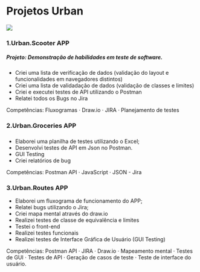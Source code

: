 # Projetos Urban

<img src="Projetos_Urban\Imagens\tt2.jpg">

### 1.Urban.Scooter APP

##### Projeto: Demonstração de habilidades em teste de software.
- Criei uma lista de verificação de dados (validação do layout e funcionalidades em navegadores distintos)
- Criei uma lista de validadação de dados (validação de classes e limites)
- Criei e executei testes de API utilizando o Postman
- Relatei todos os Bugs no Jira

Competências: Fluxogramas · Draw.io · JIRA · Planejamento de testes

### 2.Urban.Groceries APP

##### 
- Elaborei uma planilha de testes utilizando o Excel;
- Desenvolvi testes de API em Json no Postman.
- GUI Testing
- Criei relatórios de bug
  
Competências: Postman API · JavaScript · JSON - Jira


### 3.Urban.Routes APP

- Elaborei um fluxograma de funcionamento do APP;
- Relatei bugs utilizando o Jira;
- Criei mapa mental através do draw.io
- Realizei testes de classe de equivalência e limites
- Testei o front-end
- Realizei testes funcionais
- Realizei testes de Interface Gráfica de Usuário (GUI Testing)
  
Competências: Postman API · JIRA · Draw.io · Mapeamento mental · Testes de GUI · Testes de API · Geração de casos de teste · Teste de interface do usuário.